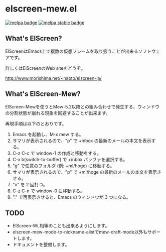 # elscreen-mew.el

[![melpa badge][melpa-badge]][melpa-link]
[![melpa stable badge][melpa-stable-badge]][melpa-stable-link]

[melpa-link]: https://melpa.org/#/elscreen-mew
[melpa-stable-link]: https://stable.melpa.org/#/elscreen-mew
[melpa-badge]: https://melpa.org/packages/elscreen-mew-badge.svg
[melpa-stable-badge]: https://stable.melpa.org/packages/elscreen-mew-badge.svg

## What's ElScreen?

ElScreenはEmacs上で複数の仮想フレームを取り扱うことが出来るソフトウェアです。

詳しくはElScreenのWeb siteをどうぞ。

http://www.morishima.net/~naoto/elscreen-ja/

## What's ElScreen-Mew?

ElScreen-Mewを使うとMew-5.2以降との組み合わせで発生する、ウィンドウの分割状態が崩れる現象を回避することが出来ます。

再現手順は以下のとおりです。

1. Emacs を起動し、M-x mew する。
2. サマリが表示されるので、"p" で +inbox の最新のメールの本文を表示する。
3. C-z C-c で window-1 の作成と移動をする。
4. C-x b(switch-to-buffer) で +inbox バッファを選択する。
5. "g" で任意のフォルダ (例: +ml/hoge) に移動する。
6. サマリが表示されるので、"p" で +ml/hoge の最新のメールの本文を表示させる。
7. "v" を 2 回打つ。
8. C-z C-n で window-0 に移動する。
9. "." で再表示させると、Emacs のウィンドウが 3 つになる。

## TODO

- ElScreen-WL相等のことも出来るようにします。
- elscreen-mew-mode-to-nickname-alistでmew-draft-mode以外もサポートします。
- ドキュメントを整備します。
